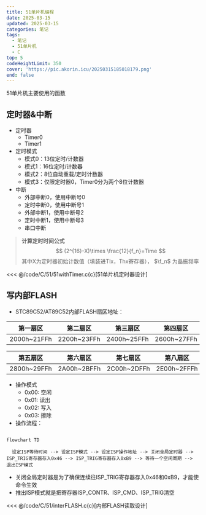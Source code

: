 ```yaml
---
title: 51单片机编程
date: 2025-03-15
updated: 2025-03-15
categories: 笔记
tags:
  - 笔记
  - 51单片机
  - C
top: 5
codeHeightLimit: 350
cover: 'https://pic.akorin.icu/20250315185018179.png'
end: false
---
```


51单片机主要使用的函数
 
<!-- more -->

## 定时器&中断
- 定时器
  - Timer0
  - Timer1
- 定时模式
  - 模式0：13位定时/计数器
  - 模式1：16位定时/计数器
  - 模式2：8位自动重载/定时计数器
  - 模式3：仅限定时器0，Timer0分为两个8位计数器
- 中断
  - 外部中断0，使用中断号0
  - 定时中断0，使用中断号1
  - 外部中断1，使用中断号2
  - 定时中断1，使用中断号3
  - 串口中断

> **计算定时时间公式**
$$
(2^{16}-X)\times \frac{12}{f_n}=Time
$$
> 其中X为定时器初始计数值（填装进Tlx，Thx寄存器）， $\f_n$ 为晶振频率

<<< @/code/C/51/51withTimer.c{c}[51单片机定时器设计]

## 写内部FLASH

- STC89C52/AT89C52内部FLASH扇区地址：

| 第一扇区    | 第二扇区    | 第三扇区    | 第四扇区    |
| ----------- | ----------- | ----------- | ----------- |
| 2000h~21FFh | 2200h~23FFh | 2400h~25FFh | 2600h~27FFh |

| 第五扇区    | 第六扇区    | 第七扇区    | 第八扇区    |
| ----------- | ----------- | ----------- | --------    |
| 2800h~29FFh | 2A00h~2BFFh | 2C00h~2DFFh | 2E00h~2FFFh |

- 操作模式
  - 0x00: 空闲
  - 0x01: 读出
  - 0x02: 写入
  - 0x03: 擦除
- 操作流程：

```mermaid

flowchart TD

  设定ISP等待时间 --> 设定ISP模式 --> 设定ISP操作地址 --> 关闭全局定时器 --> ISP_TRIG寄存器存入0x46 --> ISP_TRIG寄存器存入0xB9 --> 等待一个空闲周期 --> 退出ISP模式

```

  - 关闭全局定时器是为了确保连续往ISP_TRIG寄存器存入0x46和0xB9，才能使命令生效
  - 推出ISP模式就是把寄存器ISP_CONTR、ISP_CMD、ISP_TRIG清空

<<< @/code/C/51/interFLASH.c{c}[内部FLASH读取设计]